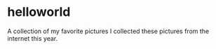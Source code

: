 # helloworld
A collection of my favorite pictures 
I collected these pictures from the internet this year.
